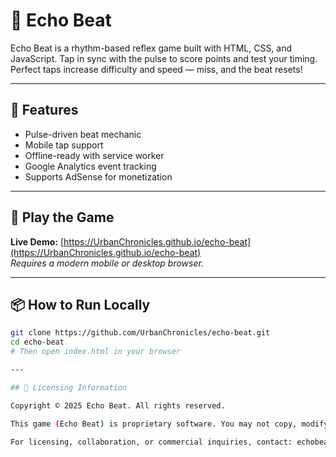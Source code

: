 # 🎵 Echo Beat

Echo Beat is a rhythm-based reflex game built with HTML, CSS, and JavaScript. Tap in sync with the pulse to score points and test your timing. Perfect taps increase difficulty and speed — miss, and the beat resets!

---

## 🔧 Features

- Pulse-driven beat mechanic
- Mobile tap support
- Offline-ready with service worker
- Google Analytics event tracking
- Supports AdSense for monetization

---

## 📱 Play the Game

**Live Demo:** [https://UrbanChronicles.github.io/echo-beat](https://UrbanChronicles.github.io/echo-beat)  
*Requires a modern mobile or desktop browser.*

---

## 📦 How to Run Locally

```bash
git clone https://github.com/UrbanChronicles/echo-beat.git
cd echo-beat
# Then open index.html in your browser

---

## 📜 Licensing Information

Copyright © 2025 Echo Beat. All rights reserved.

This game (Echo Beat) is proprietary software. You may not copy, modify, distribute, or reuse any part of this codebase without explicit written permission from the creator.

For licensing, collaboration, or commercial inquiries, contact: echobeat.dev@gmail.com
